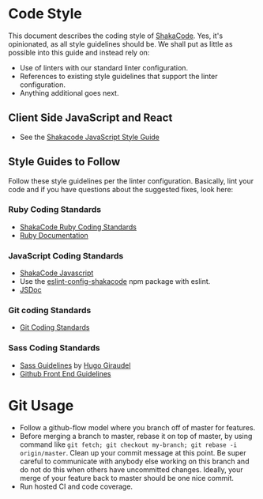 # Code Style

This document describes the coding style of [ShakaCode](http://www.shakacode.com). Yes, it's opinionated, as all style guidelines should be. We shall put as little as possible into this guide and instead rely on:

- Use of linters with our standard linter configuration.
- References to existing style guidelines that support the linter configuration.
- Anything additional goes next.

## Client Side JavaScript and React

- See the [Shakacode JavaScript Style Guide](https://github.com/shakacode/style-guide-javascript)

## Style Guides to Follow

Follow these style guidelines per the linter configuration. Basically, lint your code and if you have questions about the suggested fixes, look here:

### Ruby Coding Standards

- [ShakaCode Ruby Coding Standards](https://github.com/shakacode/style-guide-ruby)
- [Ruby Documentation](http://guides.rubyonrails.org/api_documentation_guidelines.html)

### JavaScript Coding Standards

- [ShakaCode Javascript](https://github.com/shakacode/style-guide-javascript)
- Use the [eslint-config-shakacode](https://github.com/shakacode/style-guide-javascript/tree/master/packages/eslint-config-shakacode) npm package with eslint.
- [JSDoc](http://usejsdoc.org/)

### Git coding Standards

- [Git Coding Standards](http://chlg.co/1GV2m9p)

### Sass Coding Standards

- [Sass Guidelines](http://sass-guidelin.es/) by [Hugo Giraudel](http://hugogiraudel.com/)
- [Github Front End Guidelines](http://primercss.io/guidelines/)

# Git Usage

- Follow a github-flow model where you branch off of master for features.
- Before merging a branch to master, rebase it on top of master, by using command like `git fetch; git checkout my-branch; git rebase -i origin/master`. Clean up your commit message at this point. Be super careful to communicate with anybody else working on this branch and do not do this when others have uncommitted changes. Ideally, your merge of your feature back to master should be one nice commit.
- Run hosted CI and code coverage.
